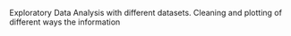 Exploratory Data Analysis with different datasets. Cleaning and plotting of different ways the information
